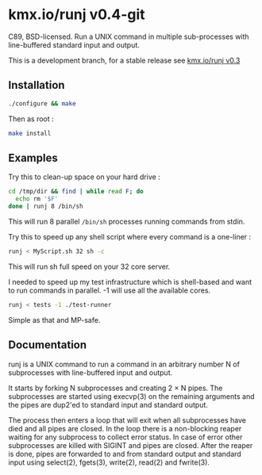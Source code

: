 # kmx.io/runj v0.4-git

C89, BSD-licensed. Run a UNIX command in multiple sub-processes
with line-buffered standard input and output.

This is a development branch, for a stable release see
[kmx.io/runj v0.3](https://git.kmx.io/kmx.io/runj/_tree/v0.3)

## Installation

```sh
./configure && make
```

Then as root :
```sh
make install
```

## Examples

Try this to clean-up space on your hard drive :

```sh
cd /tmp/dir && find | while read F; do
  echo rm '$F'
done | runj 8 /bin/sh
```

This will run 8 parallel `/bin/sh` processes running commands from
stdin.

Try this to speed up any shell script where every command is a
one-liner :

```sh
runj < MyScript.sh 32 sh -c
```

This will run sh full speed on your 32 core server.

I needed to speed up my test infrastructure which is shell-based
and want to run commands in parallel. -1 will use all the
available cores.

```sh
runj < tests -1 ./test-runner
```

Simple as that and MP-safe.


## Documentation

runj is a UNIX command to run a command in an arbitrary number N of
subprocesses with line-buffered input and output.

It starts by forking N subprocesses and creating 2 × N pipes. The
subprocesses are started using execvp(3) on the remaining arguments
and the pipes are dup2'ed to standard input and standard output.

The process then enters a loop that will exit when all subprocesses have
died and all pipes are closed. In the loop there is a non-blocking
reaper waiting for any subprocess to collect error status. In case of
error other subprocesses are killed with SIGINT and pipes are closed.
After the reaper is done, pipes are forwarded to and from standard
output and standard input using select(2), fgets(3), write(2), read(2)
and fwrite(3).
